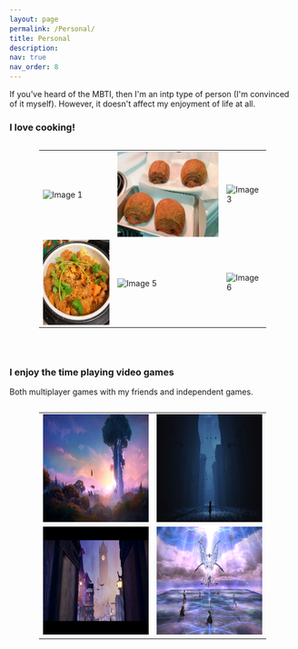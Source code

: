 ```yaml
---
layout: page
permalink: /Personal/
title: Personal
description:
nav: true
nav_order: 8
---
```


If you've heard of the MBTI, then I'm an intp type of person (I'm convinced of it myself). However, it doesn't affect my enjoyment of life at all.

### I love cooking!
<div style="display: flex; justify-content: center; max-width: 400px; align-items: center; margin: auto">
  <table>
    <tr>
      <td><img src="../assets/img/cook1.png" alt="Image 1" style="height: 150px" align="center"></td>
      <td><img src="../assets/img/cook2.png" alt="Image 2" style="height: 150px" align="center"></td>
      <td><img src="../assets/img/cook3.png" alt="Image 3" style="height: 150px" align="center"></td>
    </tr>
    <tr>
      <td><img src="../assets/img/cook4.png" alt="Image 4" style="height: 150px" align="center"></td>
      <td><img src="../assets/img/cook5.png" alt="Image 5" style="height: 150px" align="center"></td>
      <td><img src="../assets/img/cook6.png" alt="Image 6" style="height: 150px" align="center"></td>
    </tr>
    </table>
</div>

<br><be>

### I enjoy the time playing video games
Both multiplayer games with my friends and independent games.

<div style="display: flex; justify-content: center; max-width: 400px; align-items: center; margin: auto">
  <table>
    <tr>
      <td><img src="../assets/img/game1.jpg" alt="Image 1" style="height: 190px;"></td>
      <td><img src="../assets/img/game2.jpg" alt="Image 2" style="height: 190px;"></td>
    </tr>
    <tr>
      <td><img src="../assets/img/game3.jpg" alt="Image 3" style="height: 190px;"></td>
      <td><img src="../assets/img/game4.jpg" alt="Image 4" style="height: 190px;"></td>
    </tr>
  </table>
</div>


